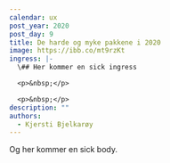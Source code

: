 ```yaml
---
calendar: ux
post_year: 2020
post_day: 9
title: De harde og myke pakkene i 2020
image: https://ibb.co/mt9rzKt
ingress: |-
  \## Her kommer en sick ingress

  <p>&nbsp;</p>

  <p>&nbsp;</p>
description: ""
authors:
  - Kjersti Bjelkarøy
---
```

Og her kommer en sick body.

<p>&nbsp;</p>

<p>&nbsp;</p>